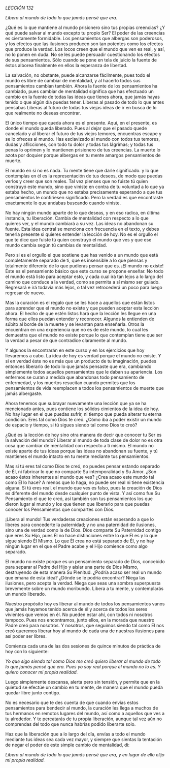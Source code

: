 *LECCIÓN 132*

*Libero al mundo de todo lo que jamás pensé que era.*

¿Qué es lo que mantiene al mundo prisionero sino tus propias creencias? ¿Y qué puede salvar al mundo excepto tu propio Ser? El poder de las creencias es ciertamente formidable. Los pensamientos que albergas son poderosos, y los efectos que las ilusiones producen son tan potentes como los efectos que produce la verdad. Los locos creen que el mundo que ven es real, y así, no lo ponen en duda. No se les puede persuadir cuestionando los efectos de sus pensamientos. Sólo cuando se pone en tela de juicio la fuente de éstos alborea finalmente en ellos la esperanza de libertad.

La salvación, no obstante, puede alcanzarse fácilmente, pues todo el mundo es libre de cambiar de mentalidad, y al hacerlo todos sus pensamientos cambian también. Ahora la fuente de los pensamientos ha cambiado, pues cambiar de mentalidad significa que has efectuado un cambio en la fuente de todas las ideas que tienes ahora, que jamás hayas tenido o que algún día puedas tener. Liberas al pasado de todo lo que antes pensabas Liberas al futuro de todas tus viejas ideas de ir en busca de lo que realmente no deseas encontrar.

El único tiempo que queda ahora es el presente. Aquí, en el presente, es donde el mundo queda liberado. Pues al dejar que el pasado quede cancelado y al liberar el futuro de tus viejos temores, encuentras escape y se lo ofreces al mundo. Has esclavizado al mundo con todos tus temores, dudas y aflicciones, con todo tu dolor y todas tus lágrimas; y todas tus penas lo oprimen y lo mantienen prisionero de tus creencias. La muerte lo azota por doquier porque albergas en tu mente amargos pensamientos de muerte.

El mundo en sí no es nada. Tu mente tiene que darle significado. y lo que contemplas en él es la representación de tus deseos, de modo que puedas verlos y creer que son reales. Tal vez pienses que no fuiste tú quien construyó este mundo, sino que viniste en contra de tu voluntad a lo que ya estaba hecho, un mundo que no estaba precisamente esperando a que tus pensamientos le confiriesen significado. Pero la verdad es que encontraste exactamente lo que andabas buscando cuando viniste.

No hay ningún mundo aparte de lo que deseas, y en eso radica, en última instancia, tu liberación. Cambia de mentalidad con respecto a lo que quieres ver, y el mundo cambiará a su vez. Las ideas no abandonan su fuente. Esta idea central se menciona con frecuencia en el texto, y debes tenerla presente si quieres entender la lección de hoy. No es el orgullo el que te dice que fuiste tú quien construyó el mundo que ves y que ese mundo cambia según tú cambias de mentalidad.

Pero si es el orgullo el que sostiene que has venido a un mundo que está completamente separado de ti, que es insensible a lo que piensas y totalmente diferente de lo que pudieras pensar que es. ¡El mundo no existe! Éste es el pensamiento básico que este curso se propone enseñar. No todo el mundo está listo para aceptar esto, y cada cual irá tan lejos a lo largo del camino que conduce a la verdad, como se permita a sí mismo ser guiado. Regresará e irá todavía más lejos, o tal vez retrocederá un poco para luego regresar de nuevo.

Mas la curación es el regalo que se les hace a aquellos que están listos para aprender que el mundo no existe y que pueden aceptar esta lección ahora. El hecho de que estén listos hará que la lección les llegue en una forma que ellos puedan entender y reconocer. Algunos la entienden de súbito al borde de la muerte y se levantan para enseñarla. Otros la encuentran en una experiencia que no es de este mundo, lo cual les demuestra que el mundo no existe porque lo que contemplan tiene que ser la verdad a pesar de que contradice claramente al mundo.

Y algunos la encontrarán en este curso y en los ejercicios que hoy llevaremos a cabo. La idea de hoy es verdad porque el mundo no existe. Y si en verdad éste no es más que un producto de tu imaginación, puedes entonces liberarlo de todo lo que jamás pensaste que era, cambiando simplemente todos aquellos pensamientos que le daban su apariencia. Los enfermos se curan a medida que abandonas todo pensamiento de enfermedad, y los muertos resucitan cuando permites que los pensamientos de vida reemplacen a todos los pensamientos de muerte que jamás albergaste.

Ahora tenemos que subrayar nuevamente una lección que ya se ha mencionado antes, pues contiene los sólidos cimientos de la idea de hoy. No hay lugar en el que puedas sufrir, ni tiempo que pueda alterar tu eterna condición. Eres tal como Dios te creó. ¿Cómo iba a poder existir un mundo de espacio y tiempo, si tú sigues siendo tal como Dios te creó?

¿Qué es la lección de hoy sino otra manera de decir que conocer tu Ser es la salvación del mundo? Liberar al mundo de toda clase de dolor no es otra cosa que cambiar de mentalidad con respecto a ti mismo. El mundo no existe aparte de tus ideas porque las ideas no abandonan su fuente, y tú mantienes el mundo intacto en tu mente mediante tus pensamientos.

Mas si tú eres tal como Dios te creó, no puedes pensar estando separado de Él, ni fabricar lo que no comparte Su intemporalidad y Su Amor. ¿Son acaso éstos inherentes al mundo que ves? ¿Crea acaso este mundo tal como Él lo hace? A menos que lo haga, no puede ser real ni tiene existencia alguna. Si tú eres real, el mundo que ves es falso, pues la creación de Dios es diferente del mundo desde cualquier punto de vista. Y así como fue Su Pensamiento el que te creó, así también son tus pensamientos los que dieron lugar al mundo y los que tienen que liberarlo para que puedas conocer los Pensamientos que compartes con Dios.

¡Libera al mundo! Tus verdaderas creaciones están esperando a que lo liberes para concederte la paternidad; y no una paternidad de ilusiones, sino una de verdad como la de Dios. Dios comparte Su Paternidad contigo que eres Su Hijo, pues Él no hace distinciones entre lo que Él es y lo que sigue siendo Él Mismo. Lo que Él crea no está separado de Él, y no hay ningún lugar en el que el Padre acabe y el Hijo comience como algo separado.

El mundo no existe porque es un pensamiento separado de Dios, concebido para separar al Padre del Hijo y aislar una parte de Dios Mismo, destruyendo de esta manera Su Plenitud. ¿Podría acaso ser real un mundo que emana de esta idea? ¿Dónde se le podría encontrar? Niega las ilusiones, pero acepta la verdad. Niega que seas una sombra superpuesta brevemente sobre un mundo moribundo. Libera a tu mente, y contemplarás un mundo liberado.

Nuestro propósito hoy es liberar al mundo de todos los pensamientos vanos que jamás hayamos tenido acerca de él y acerca de todos los seres vivientes que vemos en él. No pueden estar ahí, con todos ni nosotros tampoco. Pues nos encontramos, junto ellos, en la morada que nuestro Padre creó para nosotros. Y nosotros, que seguimos siendo tal como Él nos creó queremos liberar hoy al mundo de cada una de nuestras ilusiones para así poder ser libres.

Comienza cada una de las dos sesiones de quince minutos de práctica de hoy con lo siguiente:

_Yo que sigo siendo tal como Dios me creó quiero liberar al mundo de todo lo que jamás pensé que era. Pues yo soy real porque el mundo no lo es. Y quiero conocer mi propia realidad._

Luego simplemente descansa, alerta pero sin tensión, y permite que en la quietud se efectúe un cambio en tu mente, de manera que el mundo pueda quedar libre junto contigo.

No es necesario que te des cuenta de que cuando envías estos pensamientos para bendecir al mundo, la curación les llega a muchos de tus hermanos en remotos lugares del mundo, así como a aquellos que ves a tu alrededor. Y te percatarás de tu propia liberación, aunque tal vez aún no comprendas del todo que nunca habrías podido liberarte solo.

Haz que la liberación que a lo largo del día, envías a todo el mundo mediante tus ideas sea cada vez mayor, y siempre que sientas la tentación de negar el poder de este simple cambio de mentalidad, di:

_Libero al mundo de todo lo que jamás pensé que era, y en lugar de ello elijo mi propia realidad._